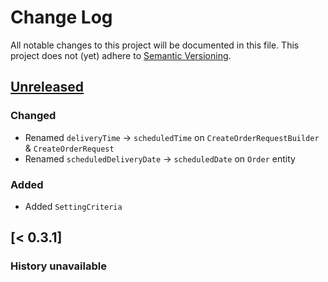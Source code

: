 # Change Log
All notable changes to this project will be documented in this file.
This project does not (yet) adhere to [Semantic Versioning](http://semver.org/).

## [Unreleased]
### Changed
- Renamed `deliveryTime` -> `scheduledTime` on `CreateOrderRequestBuilder` & `CreateOrderRequest`
- Renamed `scheduledDeliveryDate` -> `scheduledDate` on `Order` entity

### Added
- Added `SettingCriteria`

## [< 0.3.1]
### History unavailable

[Unreleased]: https://github.com/ordercloud/ordercloud-php/compare/0.3.1...HEAD
